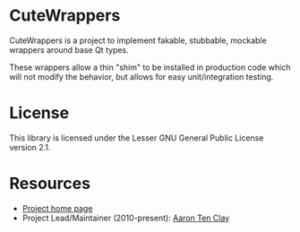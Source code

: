 # CuteWrappers
CuteWrappers is a project to implement fakable, stubbable, mockable wrappers around base Qt types.

These wrappers allow a thin "shim" to be installed in production code which will not modify the
behavior, but allows for easy unit/integration testing.

# License
This library is licensed under the Lesser GNU General Public License version 2.1.

# Resources
* [Project home page](https://redmine.techtonium.com/projects/cutewrappers)
* Project Lead/Maintainer (2010-present): [Aaron Ten Clay](mailto:aarontc@aarontc.com)